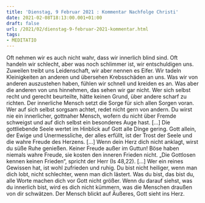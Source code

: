 ```yaml
---
title: 'Dienstag, 9 Februar 2021 : Kommentar Nachfolge Christi'
date: 2021-02-08T18:13:00.001+01:00
draft: false
url: /2021/02/dienstag-9-februar-2021-kommentar.html
tags: 
- MEDITATIO
---
```


Oft nehmen wir es auch nicht wahr, dass wir innerlich blind sind. Oft handeln wir schlecht, aber was noch schlimmer ist, wir entschuldigen uns. Zuweilen treibt uns Leidenschaft, wir aber nennen es Eifer. Wir tadeln Kleinigkeiten an anderen und übersehen Krebsschäden an uns. Was wir von anderen auszustehen haben, fühlen wir schnell und kreiden es an. Was aber die anderen von uns hinnehmen, das sehen wir gar nicht. Wer sich selbst recht und gerecht beurteilte, hätte keinen Grund, über andere scharf zu richten. Der innerliche Mensch setzt die Sorge für sich allen Sorgen voran. Wer auf sich selbst sorgsam achtet, redet nicht gern von andern. Du wirst nie ein innerlicher, gottnaher Mensch, wofern du nicht über Fremde schweigst und auf dich selbst ein besonderes Auge hast. \[…\] Die gottliebende Seele wertet im Hinblick auf Gott alle Dinge gering. Gott allein, der Ewige und Unermessliche, der alles erfüllt, ist der Trost der Seele und die wahre Freude des Herzens. \[…\] Wenn dein Herz dich nicht anklagt, wirst du süße Ruhe genießen. Keiner Freude außer im Guttun! Böse haben niemals wahre Freude, sie kosten den inneren Frieden nicht. „Die Gottlosen kennen keinen Frieden“, spricht der Herr (Is 48,22). \[…\] Wer ein reines Gewissen hat, ist wohl zufrieden und ruhig. Du bist nicht heiliger, wenn man dich lobt, nicht schlechter, wenn man dich lästert. Was du bist, das bist du, alle Worte machen dich vor Gott nicht größer. Wenn du darauf siehst, was du innerlich bist, wird es dich nicht kümmern, was die Menschen draußen von dir schwätzen. Der Mensch blickt auf Äußeres, Gott sieht ins Herz.